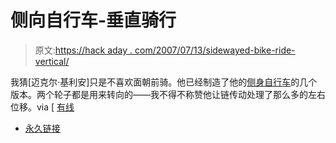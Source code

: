 # 侧向自行车-垂直骑行

> 原文:[https://hack aday . com/2007/07/13/sidewayed-bike-ride-vertical/](https://hackaday.com/2007/07/13/sideways-bike-ride-perpendicular/)

我猜[迈克尔·基利安]只是不喜欢面朝前骑。他已经制造了他的[侧身自行车](http://www.sidewaysbike.com)的几个版本。两个轮子都是用来转向的——我不得不称赞他让链传动处理了那么多的左右位移。via [ [有线](http://blog.wired.com/gadgets/2007/07/the-sideways-bi.html)

*   [永久链接](http://www.sidewaysbike.com/)